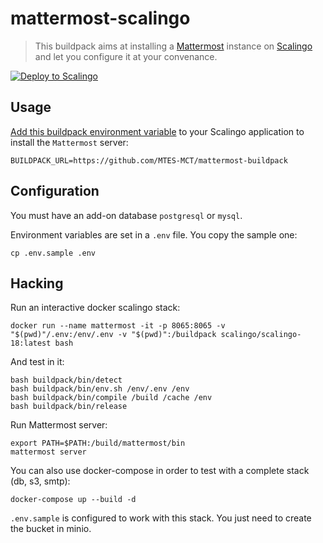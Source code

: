 # mattermost-scalingo

> This buildpack aims at installing a [Mattermost](https://mattermost.com) instance on [Scalingo](https://www.scalingo.com) and let you configure it at your convenance.

[![Deploy to Scalingo](https://cdn.scalingo.com/deploy/button.svg)](https://my.scalingo.com/deploy?source=https://github.com/MTES-MCT/mattermost-buildpack)

## Usage

[Add this buildpack environment variable][1] to your Scalingo application to install the `Mattermost` server:

```shell
BUILDPACK_URL=https://github.com/MTES-MCT/mattermost-buildpack
```

## Configuration

You must have an add-on database `postgresql` or `mysql`.

Environment variables are set in a `.env` file. You copy the sample one:

```shell
cp .env.sample .env
```

## Hacking

Run an interactive docker scalingo stack:

```shell
docker run --name mattermost -it -p 8065:8065 -v "$(pwd)"/.env:/env/.env -v "$(pwd)":/buildpack scalingo/scalingo-18:latest bash
```

And test in it:

```shell
bash buildpack/bin/detect
bash buildpack/bin/env.sh /env/.env /env
bash buildpack/bin/compile /build /cache /env
bash buildpack/bin/release
```

Run Mattermost server:

```shell
export PATH=$PATH:/build/mattermost/bin
mattermost server
```

You can also use docker-compose in order to test with a complete stack (db, s3, smtp):

```shell
docker-compose up --build -d
```

`.env.sample` is configured to work with this stack. You just need to create the bucket in minio.

[1]: https://doc.scalingo.com/platform/deployment/buildpacks/custom

